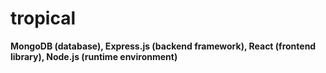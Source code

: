 # tropical

**MongoDB (database), Express.js (backend framework), React (frontend library), Node.js (runtime environment)**
